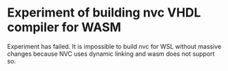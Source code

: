 # Experiment of building nvc VHDL compiler for WASM

Experiment has failed. It is impossible to build nvc for WSL without massive changes because NVC uses dynamic linking and wasm does not support so.
